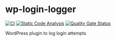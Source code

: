 # wp-login-logger

[![CI](https://github.com/sjinks/wp-login-logger/actions/workflows/test.yaml/badge.svg)](https://github.com/sjinks/wp-login-logger/actions/workflows/test.yaml)
[![Static Code Analysis](https://github.com/sjinks/wp-login-logger/actions/workflows/static-code-analysis.yml/badge.svg)](https://github.com/sjinks/wp-login-logger/actions/workflows/static-code-analysis.yml)
[![Quality Gate Status](https://sonarcloud.io/api/project_badges/measure?project=sjinks_wp-login-logger&metric=alert_status)](https://sonarcloud.io/dashboard?id=sjinks_wp-login-logger)

WordPress plugin to log login attempts

